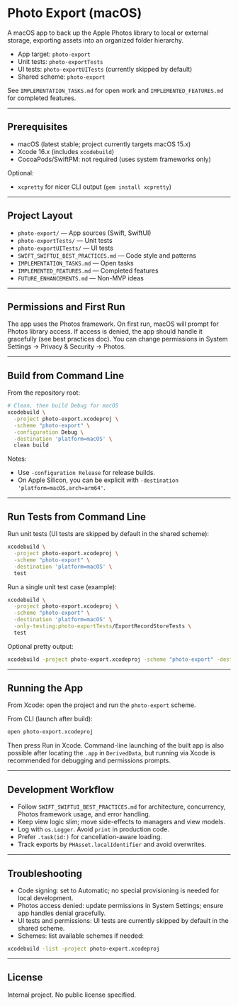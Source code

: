 # Photo Export (macOS)

A macOS app to back up the Apple Photos library to local or external storage, exporting assets into an organized folder hierarchy.

- App target: `photo-export`
- Unit tests: `photo-exportTests`
- UI tests: `photo-exportUITests` (currently skipped by default)
- Shared scheme: `photo-export`

See `IMPLEMENTATION_TASKS.md` for open work and `IMPLEMENTED_FEATURES.md` for completed features.

---

## Prerequisites

- macOS (latest stable; project currently targets macOS 15.x)
- Xcode 16.x (includes `xcodebuild`)
- CocoaPods/SwiftPM: not required (uses system frameworks only)

Optional:
- `xcpretty` for nicer CLI output (`gem install xcpretty`)

---

## Project Layout

- `photo-export/` — App sources (Swift, SwiftUI)
- `photo-exportTests/` — Unit tests
- `photo-exportUITests/` — UI tests
- `SWIFT_SWIFTUI_BEST_PRACTICES.md` — Code style and patterns
- `IMPLEMENTATION_TASKS.md` — Open tasks
- `IMPLEMENTED_FEATURES.md` — Completed features
- `FUTURE_ENHANCEMENTS.md` — Non-MVP ideas

---

## Permissions and First Run

The app uses the Photos framework. On first run, macOS will prompt for Photos library access. If access is denied, the app should handle it gracefully (see best practices doc). You can change permissions in System Settings → Privacy & Security → Photos.

---

## Build from Command Line

From the repository root:

```bash
# Clean, then build Debug for macOS
xcodebuild \
  -project photo-export.xcodeproj \
  -scheme "photo-export" \
  -configuration Debug \
  -destination 'platform=macOS' \
  clean build
```

Notes:
- Use `-configuration Release` for release builds.
- On Apple Silicon, you can be explicit with `-destination 'platform=macOS,arch=arm64'`.

---

## Run Tests from Command Line

Run unit tests (UI tests are skipped by default in the shared scheme):

```bash
xcodebuild \
  -project photo-export.xcodeproj \
  -scheme "photo-export" \
  -destination 'platform=macOS' \
  test
```

Run a single unit test case (example):

```bash
xcodebuild \
  -project photo-export.xcodeproj \
  -scheme "photo-export" \
  -destination 'platform=macOS' \
  -only-testing:photo-exportTests/ExportRecordStoreTests \
  test
```

Optional pretty output:

```bash
xcodebuild -project photo-export.xcodeproj -scheme "photo-export" -destination 'platform=macOS' test | xcpretty
```

---

## Running the App

From Xcode: open the project and run the `photo-export` scheme.

From CLI (launch after build):

```bash
open photo-export.xcodeproj
```

Then press Run in Xcode. Command-line launching of the built app is also possible after locating the `.app` in `DerivedData`, but running via Xcode is recommended for debugging and permissions prompts.

---

## Development Workflow

- Follow `SWIFT_SWIFTUI_BEST_PRACTICES.md` for architecture, concurrency, Photos framework usage, and error handling.
- Keep view logic slim; move side-effects to managers and view models.
- Log with `os.Logger`. Avoid `print` in production code.
- Prefer `.task(id:)` for cancellation-aware loading.
- Track exports by `PHAsset.localIdentifier` and avoid overwrites.

---

## Troubleshooting

- Code signing: set to Automatic; no special provisioning is needed for local development.
- Photos access denied: update permissions in System Settings; ensure app handles denial gracefully.
- UI tests and permissions: UI tests are currently skipped by default in the shared scheme.
- Schemes: list available schemes if needed:

```bash
xcodebuild -list -project photo-export.xcodeproj
```

---

## License

Internal project. No public license specified.
